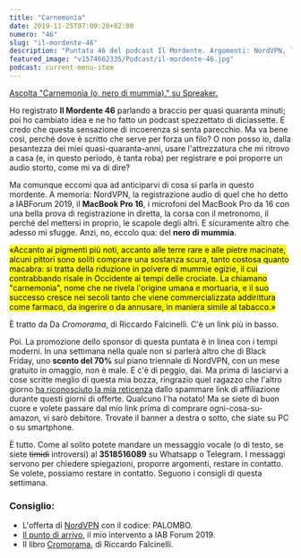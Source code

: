 ```yaml
---
title: "Carnemonìa"
date: 2019-11-25T07:00:20+02:00
numero: "46"
slug: "il-mordente-46"
description: "Puntata 46 del podcast Il Mordente. Argomenti: NordVPN, la mia intervista a IABForum 2019, il MacBook Pro 16, la corsa con il metronomo, il perché del mettersi in proprio, il libro Cromorama. Autore: Riccardo Palombo"
featured_image: "v1574662335/Podcast/il-mordente-46.jpg"
podcast: current-menu-item
---
```


<a class="spreaker-player" href="https://www.spreaker.com/episode/20238654" data-resource="episode_id=20238654" data-width="100%" data-height="200px" data-theme="light" data-playlist="false" data-playlist-continuous="false" data-autoplay="false" data-live-autoplay="false" data-chapters-image="true" data-episode-image-position="right" data-hide-logo="false" data-hide-likes="false" data-hide-comments="false" data-hide-sharing="false" data-hide-download="true">Ascolta "Carnemonìa (o, nero di mummia)." su Spreaker.</a>

Ho registrato <strong>Il Mordente 46</strong> parlando a braccio per quasi quaranta minuti; poi ho cambiato idea e ne ho fatto un podcast spezzettato di diciassette. E credo che questa sensazione di incoerenza si senta parecchio. Ma va bene così, perché dove è scritto che serve per forza un filo? O non posso io, dalla pesantezza dei miei quasi-quaranta-anni, usare l'attrezzatura che mi ritrovo a casa (e, in questo periodo, è tanta roba) per registrare e poi proporre un audio storto, come mi va di dire?

Ma comunque eccomi qua ad anticiparvi di cosa si parla in questo mordente. A memoria: NordVPN, la registrazione audio di quel che ho detto a IABForum 2019, il <strong>MacBook Pro 16</strong>, i microfoni del MacBook Pro da 16 con una bella prova di registrazione in diretta, la corsa con il metronomo, il perché del mettersi in proprio, le scapole degli altri. E sicuramente altro che adesso mi sfugge. Anzi, no, eccolo qua: del <strong>nero di mummia</strong>.

<mark>«Accanto ai pigmenti più noti, accanto alle terre rare e alle pietre macinate, alcuni pittori sono soliti comprare una sostanza scura, tanto costosa quanto macabra: si tratta della riduzione in polvere di mummie egizie, il cui contrabbando risale in Occidente ai tempi delle crociate. La chiamano "carnemonìa", nome che ne rivela l'origine umana e mortuaria, e il suo successo cresce nei secoli tanto che viene commercializzata addirittura come farmaco, da ingerire o da annusare, in maniera simile al tabacco.»</mark>

È tratto da Da <em>Cromorama</em>, di Riccardo Falcinelli. C'è un link più in basso. 

Poi. La promozione dello sponsor di questa puntata è in linea con i tempi moderni. In una settimana nella quale non si parlerà altro che di Black Friday, uno <strong>sconto del 70%</strong> sul piano triennale di NordVPN, con un mese gratuito in omaggio, non è male. E c'è di peggio, dai. Ma prima di lasciarvi a cose scritte meglio di questa mia bozza, ringrazio quel ragazzo che l'altro giorno [ha riconosciuto la mia reticenza](https://riccardo.im/recensioni/surface-laptop-3/#comment-4699876586 "Commento di Liquid a Surface Laptop 3") dallo spammare link di affiliazione durante questi giorni di offerte. Qualcuno l'ha notato! Ma se siete di buon cuore e volete passare dal mio link prima di comprare ogni-cosa-su-amazon, vi sarò debitore. Trovate il banner a destra o sotto, che siate su PC o su smartphone.

È tutto. Come al solito potete mandare un messaggio vocale (o di testo, se siete ~~timidi~~ introversi) al <strong>3518516089</strong> su Whatsapp o Telegram. I messaggi servono per chiedere spiegazioni, proporre argomenti, restare in contatto. Se volete, possiamo restare in contatto. Seguono i consigli di questa settimana.

### Consiglio:
<ul>
<li>L'offerta di <a href="https://nordvpn.org/palombo/" target="_blank" rel="nofollow" title="Offerta NordVPN -70% Palombo">NordVPN</a> con il codice: PALOMBO.</li>
<li><a href="https://omny.fm/shows/iab-podcast/il-punto-di-arrivo-riccardo-palombo-blogger" target="_blank" rel="nofollow" title="Riccardo Palombo a IAB Forum 2019">Il punto di arrivo</a>, il mio intervento a IAB Forum 2019.</li>
<li>Il libro <a href="https://amzn.to/33z9VSV" target="_blank" rel="nofollow" title="Vedi il libro Cromorama">Cromorama</a>, di Riccardo Falcinelli.</li>
</ul>